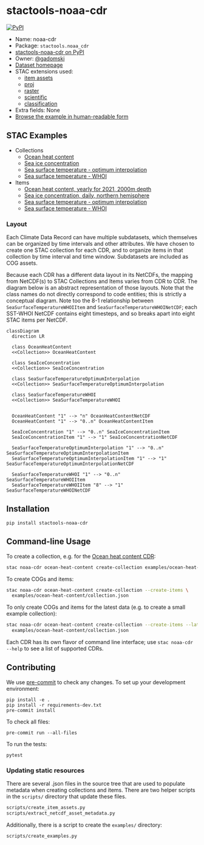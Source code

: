 # stactools-noaa-cdr

[![PyPI](https://img.shields.io/pypi/v/stactools-noaa-cdr)](https://pypi.org/project/stactools-noaa-cdr/)

- Name: noaa-cdr
- Package: `stactools.noaa_cdr`
- [stactools-noaa-cdr on PyPI](https://pypi.org/project/stactools-noaa-cdr/)
- Owner: [@gadomski](https://github.com/gadomski)
- [Dataset homepage](https://www.ncei.noaa.gov/products/climate-data-records/)
- STAC extensions used:
  - [item assets](https://github.com/stac-extensions/item-assets)
  - [proj](https://github.com/stac-extensions/projection)
  - [raster](https://github.com/stac-extensions/raster)
  - [scientific](https://github.com/stac-extensions/scientific)
  - [classification](https://github.com/stac-extensions/classification)
- Extra fields: None
- [Browse the example in human-readable form](https://radiantearth.github.io/stac-browser/#/external/raw.githubusercontent.com/stactools-packages/noaa-cdr/main/examples/catalog.json)

## STAC Examples

- Collections
  - [Ocean heat content](examples/noaa-cdr-ocean-heat-content/collection.json)
  - [Sea ice concentration](examples/noaa-cdr-sea-ice-concentration/collection.json)
  - [Sea surface temperature - optimum interpolation](examples/noaa-cdr-sea-surface-temperature-optimum-interpolation/collection.json)
  - [Sea surface temperature - WHOI](examples/noaa-cdr-sea-surface-temperature-whoi/collection.json)
- Items
  - [Ocean heat content, yearly for 2021, 2000m depth](examples/noaa-cdr-ocean-heat-content/ocean-heat-content-2021-2000m/ocean-heat-content-2021-2000m.json)
  - [Sea ice concentration, daily, northern hemisphere](examples/noaa-cdr-sea-ice-concentration/seaice_conc_daily_nh_20211231_f17_v04r00/seaice_conc_daily_nh_20211231_f17_v04r00.json)
  - [Sea surface temperature - optimum interpolation](examples/noaa-cdr-sea-surface-temperature-optimum-interpolation/oisst-avhrr-v02r01.20220913/oisst-avhrr-v02r01.20220913.json)
  - [Sea surface temperature - WHOI](examples/noaa-cdr-sea-surface-temperature-whoi/SEAFLUX-OSB-CDR_V02R00_SST_D20210831_C20211223-0/SEAFLUX-OSB-CDR_V02R00_SST_D20210831_C20211223-0.json)

### Layout

Each Climate Data Record can have multiple subdatasets, which themselves can be
organized by time intervals and other attributes. We have chosen to create one
STAC collection for each CDR, and to organize items in that collection by time
interval and time window. Subdatasets are included as COG assets.

Because each CDR has a different data layout in its NetCDFs, the mapping from
NetCDF(s) to STAC Collections and Items varies from CDR to CDR.
The diagram below is an abstract representation of those layouts.  Note that the
class names do not directly correspond to code entities; this is strictly a
conceptual diagram.  Note too the 8-1 relationship between
`SeaSurfaceTemperatureWHOIItem` and `SeaSurfaceTemperatureWHOINetCDF`; each
SST-WHOI NetCDF contains eight timesteps, and so breaks apart into eight STAC
items per NetCDF.

```mermaid
classDiagram
  direction LR

  class OceanHeatContent
  <<Collection>> OceanHeatContent

  class SeaIceConcentration
  <<Collection>> SeaIceConcentration

  class SeaSurfaceTemperatureOptimumInterpolation
  <<Collection>> SeaSurfaceTemperatureOptimumInterpolation

  class SeaSurfaceTemperatureWHOI
  <<Collection>> SeaSurfaceTemperatureWHOI


  OceanHeatContent "1" --> "n" OceanHeatContentNetCDF
  OceanHeatContent "1" --> "0..n" OceanHeatContentItem

  SeaIceConcentration "1" --> "0..n" SeaIceConcentrationItem
  SeaIceConcentrationItem "1" --> "1" SeaIceConcentrationNetCDF

  SeaSurfaceTemperatureOptimumInterpolation "1" --> "0..n" SeaSurfaceTemperatureOptimumInterpolationItem
  SeaSurfaceTemperatureOptimumInterpolationItem "1" --> "1" SeaSurfaceTemperatureOptimumInterpolationNetCDF

  SeaSurfaceTemperatureWHOI "1" --> "0..n" SeaSurfaceTemperatureWHOIItem
  SeaSurfaceTemperatureWHOIItem "8" --> "1" SeaSurfaceTemperatureWHOINetCDF

```

## Installation

```shell
pip install stactools-noaa-cdr
```

## Command-line Usage

To create a collection, e.g. for the [Ocean heat content CDR](https://www.ncei.noaa.gov/products/climate-data-records/global-ocean-heat-content):

```sh
stac noaa-cdr ocean-heat-content create-collection examples/ocean-heat-content/collection.json
```

To create COGs and items:

```sh
stac noaa-cdr ocean-heat-content create-collection --create-items \
  examples/ocean-heat-content/collection.json
```

To only create COGs and items for the latest data (e.g. to create a small
example collection):

```sh
stac noaa-cdr ocean-heat-content create-collection --create-items --latest-only \
  examples/ocean-heat-content/collection.json
```

Each CDR has its own flavor of command line interface; use `stac noaa-cdr
--help` to see a list of supported CDRs.

## Contributing

We use [pre-commit](https://pre-commit.com/) to check any changes.
To set up your development environment:

```shell
pip install -e .
pip install -r requirements-dev.txt
pre-commit install
```

To check all files:

```shell
pre-commit run --all-files
```

To run the tests:

```shell
pytest
```

### Updating static resources

There are several .json files in the source tree that are used to populate
metadata when creating collections and items.
There are two helper scripts in the `scripts/` directory that update these files.

```sh
scripts/create_item_assets.py
scripts/extract_netcdf_asset_metadata.py
```

Additionally, there is a script to create the `examples/` directory:

```sh
scripts/create_examples.py
```
